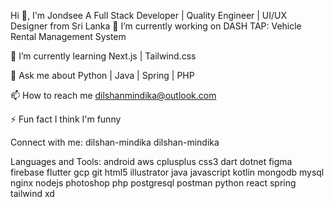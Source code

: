 Hi 👋, I'm Jondsee
A Full Stack Developer | Quality Engineer | UI/UX Designer from Sri Lanka
🔭 I’m currently working on DASH TAP: Vehicle Rental Management System

🌱 I’m currently learning Next.js | Tailwind.css

💬 Ask me about Python | Java | Spring | PHP

📫 How to reach me dilshanmindika@outlook.com

⚡ Fun fact I think I'm funny

Connect with me:
dilshan-mindika dilshan-mindika

Languages and Tools:
android aws cplusplus css3 dart dotnet figma firebase flutter gcp git html5 illustrator java javascript kotlin mongodb mysql nginx nodejs photoshop php postgresql postman python react spring tailwind xd

